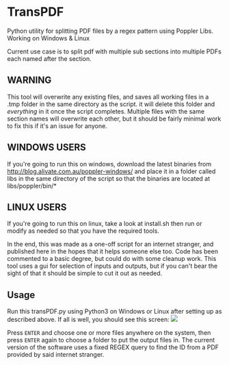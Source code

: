 # TransPDF
Python utility for splitting PDF files by a regex pattern using Poppler Libs. Working on Windows &amp; Linux

Current use case is to split pdf with multiple sub sections into multiple PDFs each named after the section.

## WARNING
This tool will overwrite any existing files, and saves all working files in a .tmp folder in the same directory as the script. it will delete this folder and *everything* in it once the script completes. Multiple files with the same section names will overwrite each other, but it should be fairly minimal work to fix this if it's an issue for anyone.

## WINDOWS USERS
If you're going to run this on windows, download the latest binaries from http://blog.alivate.com.au/poppler-windows/ and place it in a folder called libs in the same directory of the script so that the binaries are located at libs/poppler/bin/*

## LINUX USERS
If you're going to run this on linux, take a look at install.sh then run or modify as needed so that you have the required tools.

In the end, this was made as a one-off script for an internet stranger, and published here in the hopes that it helps someone else too. Code has been commented to a basic degree, but could do with some cleanup work. This tool uses a gui for selection of inputs and outputs, but if you can't bear the sight of that it should be simple to cut it out as needed.

## Usage
Run this transPDF.py using Python3 on Windows or Linux after setting up as described above. If all is well, you should see this screen:
![](http://i.imgur.com/XN8iId9.png)

Press `ENTER` and choose one or more files anywhere on the system, then press `ENTER` again to choose a folder to put the output files in. The current version of the software uses a fixed REGEX query to find the ID from a PDF provided by said internet stranger.
